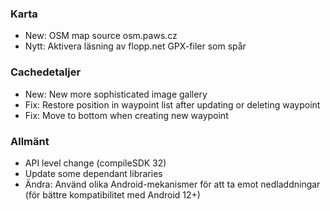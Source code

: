 ### Karta
- New: OSM map source osm.paws.cz
- Nytt: Aktivera läsning av flopp.net GPX-filer som spår

### Cachedetaljer
- New: New more sophisticated image gallery
- Fix: Restore position in waypoint list after updating or deleting waypoint
- Fix: Move to bottom when creating new waypoint

### Allmänt
- API level change (compileSDK 32)
- Update some dependant libraries
- Ändra: Använd olika Android-mekanismer för att ta emot nedladdningar (för bättre kompatibilitet med Android 12+)
